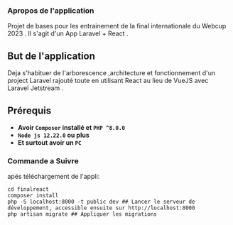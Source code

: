

### Apropos de l'application

Projet de bases pour les entrainement de la final internationale du Webcup 2023 . Il s'agit d'un App Laravel + React .

## But de l'application

Deja s'habituer de l'arborescence ,architecture et fonctionnement  d'un project Laravel rajouté toute en utilisant React au lieu de VueJS avec Laravel Jetstream .

## Prérequis

- **Avoir `Composer` installé et `PHP ^8.0.0`**
- **`Node js 12.22.0` ou plus**
- **Et surtout avoir un `PC`**


### Commande a Suivre 
apés téléchargement de l'appli:

```
cd finalreact
composer install
php -S localhost:8000 -t public dev ## Lancer le serveur de développement, accessible ensuite sur http://localhost:8000
php artisan migrate ## Appliquer les migrations


```


